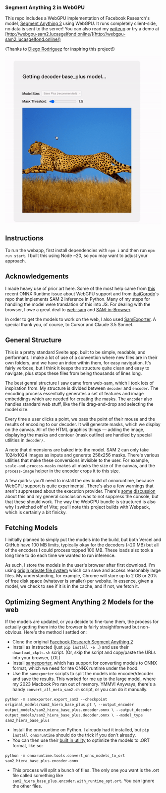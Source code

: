 ### Segment Anything 2 in WebGPU

This repo includes a WebGPU implementation of Facebook Research's model, [Segment Anything 2](<(https://github.com/facebookresearch/segment-anything-2/tree/main)>) using WebGPU. It runs completely client-side, no data is sent to the server! You can also read my [writeup](http://lucasgelfond.online/portfolio/webgpu-sam2) or try a demo at [http://webgpu-sam2.lucasgelfond.online/](http://webgpu-sam2.lucasgelfond.online/)

(Thanks to [Diego Rodriguez](https://x.com/asciidiego?ref_src=twsrc%5Egoogle%7Ctwcamp%5Eserp%7Ctwgr%5Eauthor) for inspiring this project!)

![Demo of Segment Anything 2 in WebGPU](public/demo.gif)

## Instructions

To run the webapp, first install dependencies with `npm i` and then run `npm run start`. I built this using Node ~20, so you may want to adjust your approach.

## Acknowledgements

I made heavy use of prior art here. Some of the most help came from [this](https://github.com/microsoft/onnxruntime/issues/20876) recent ONNX Runtime issue about WebGPU support and from [ibaiGorodo](https://github.com/ibaiGorordo/ONNX-SAM2-Segment-Anything)'s repo that implements SAM 2 inference in Python. Many of my steps for handling the model were translation of this into JS. For dealing with the browser, I owe a great deal to [web-sam](https://github.com/neka-nat/web-sam) and [SAM-in-Browser](https://github.com/sunu/SAM-in-Browser).

In order to get the models to work on the web, I also used [SamExporter](https://github.com/vietanhdev/samexporter). A special thank you, of course, to Cursor and Claude 3.5 Sonnet.

## General Structure

This is a pretty standard Svelte app, built to be simple, readable, and performant. I make a lot of use of a convention where new files are in their own folders, and we have an index within them, for easy navigation. It's fairly verbose, but I think it keeps the structure quite clean and easy to navigate, plus stops these files from being thousands of lines long.

The best genral structure I saw came from web-sam, which I took lots of inspiration from. My structure is divided between `decoder` and `encoder`. The encoding process essentially generates a set of features and image embeddings which are needed for creating the masks. The `encoder` also handles standard web stuff, like the file drag-and-drop and selecting the model size.

Every time a user clicks a point, we pass the point of their mouse and the results of encoding to our decoder. It will generate masks, which we display on the canvas. All of the HTML graphics things — adding the image, displaying the masks and contour (mask outline) are handled by special utilities in `decoder/`.

A note that dimensions are baked into the model. SAM 2 can only take 1024x1024 images as inputs and generate 256x256 masks. There's various utilities that make these conversions invisible to the user. For example, `scale-and-process-masks` makes all masks the size of the canvas, and the `process-image` helper in the encoder crops it to this size.

A few quirks: you'll need to install the dev build of onnxruntime, because WebGPU support is quite experimental. There's also a few warnings that aren't suppressed about the execution provider. There's [some](https://github.com/microsoft/onnxruntime/issues/20876#issuecomment-2211833522) [discussion](https://github.com/microsoft/onnxruntime/issues/20876#issuecomment-2214167629) about this and my general conclusion was to not suppress the console, but that these should work. The way the WebGPU bundle is structured is also why I switched off of Vite; you'll note this project builds with Webpack, which is certainly a bit finicky.

## Fetching Models

I initially planned to simply put the models into the build, but both Vercel and GitHub have 100 MB limits, typically okay for the decoders (~20 MB) but all of the encoders I could process topped 100 MB. These loads also took a long time to do each time we wanted to run inference.

As such, I store the models in the user's browser after first download. I'm using [origin private file system](https://developer.mozilla.org/en-US/docs/Web/API/File_System_API/Origin_private_file_system) which can save and access reasonably large files. My understanding, for example, Chrome will store up to 2 GB or 20% of free disk space (whatever is smaller) per website. In essence, given a model, we check to see if it is in the cache, and if not, we fetch it.

## Optimizing Segment Anything 2 Models for the web

If the models are updated, or you decide to fine-tune them, the process for actually getting them into the browser is fairly straightforward but non-obvious. Here's the method I settled on:

- Clone the original [Facebook Research Segment Anything 2](https://github.com/facebookresearch/segment-anything-2/tree/main)
- Install as instructed (just `pip install -e .`) and use their `download_ckpts.sh` script. (Or, skip the script and copy/paste the URLs into your browser, LOL)
- Install [samexporter](https://github.com/vietanhdev/samexporter), which has support for converting models to ONNX format, which we need for hte ONNX runtime under the hood.
- Use the `samexporter` scripts to split the models into encoder/decoder and save the results. This worked for me up to the large model, where my 2023 Macbook Pro ran out of memory. YMMV! Anyways, there's a handy `convert_all_meta_sam2.sh` script, or you can do it manually.

`python -m samexporter.export_sam2 --checkpoint original_models/sam2_hiera_base_plus.pt \
    --output_encoder output_models/sam2_hiera_base_plus.encoder.onnx \
    --output_decoder output_models/sam2_hiera_base_plus.decoder.onnx \
    --model_type sam2_hiera_base_plus`

- Install the onnxruntime on Python. I already had it installed, but `pip install onnxruntime` should do the trick if you don't already.
- You can then use their [built in utility](https://onnxruntime.ai/docs/performance/model-optimizations/ort-format-models.html) to optimize the models to .ORT format, like so:

`python -m onnxruntime.tools.convert_onnx_models_to_ort sam2_hiera_base_plus.encoder.onnx
`

- This process will split a bunch of files. The only one you want is the .ort file called something like `sam2_hiera_base_plus.encoder.with_runtime_opt.ort`. You can ignore the other files.
